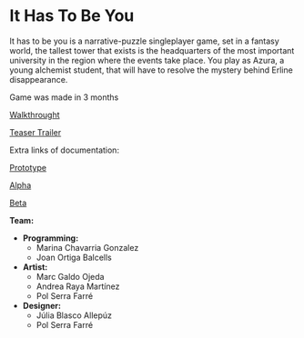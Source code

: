# It Has To Be You
It has to be you is a narrative-puzzle singleplayer game, set in a fantasy world, the tallest tower that exists is the headquarters of the most important university in the region where the events take place. You play as Azura, a young alchemist student, that will have to resolve the mystery behind Erline disappearance.

Game was made in 3 months

[Walkthrought](https://www.youtube.com/watch?v=fCqeCHn5q1U)

[Teaser Trailer](https://www.youtube.com/watch?v=pH8nd1L2Fr4)

Extra links of documentation:

[Prototype](https://www.youtube.com/watch?v=bjLBX1HoCGU&)

[Alpha](https://www.youtube.com/watch?v=OTp4gB4HM-s)

[Beta](https://www.youtube.com/watch?v=pACD8Rn3Wew)



**Team:**
- **Programming:**
  - Marina Chavarria Gonzalez
  - Joan Ortiga Balcells
- **Artist:**
  - Marc Galdo Ojeda
  - Andrea Raya Martínez
  - Pol Serra Farré
- **Designer:**
  - Júlia Blasco Allepúz
  - Pol Serra Farré

